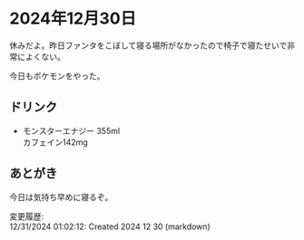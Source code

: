 # 2024年12月30日

休みだよ。昨日ファンタをこぼして寝る場所がなかったので椅子で寝たせいで非常によくない。

今日もポケモンをやった。

## ドリンク

- モンスターエナジー 355ml  
カフェイン142mg

## あとがき

今日は気持ち早めに寝るぞ。

変更履歴:  
12/31/2024 01:02:12: Created 2024 12 30 (markdown)  
